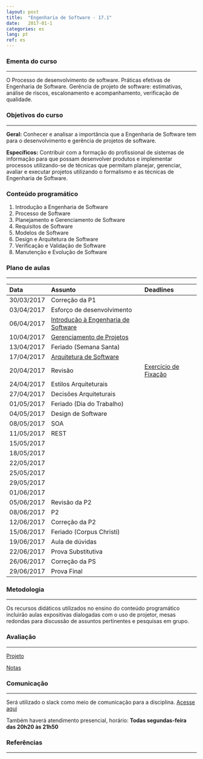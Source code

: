 ```yaml
---
layout: post
title:  "Engenharia de Software - 17.1"
date:   2017-01-1
categories: es
lang: pt
ref: es
---
```


### Ementa do curso
___
O Processo de desenvolvimento de software. Práticas efetivas de Engenharia de Software. Gerência de projeto de software: estimativas, análise de riscos, escalonamento e acompanhamento, verificação de qualidade.

### Objetivos do curso
___
**Geral:**
Conhecer e analisar a importância que a Engenharia de Software tem para o desenvolvimento e gerência de projetos de software.

**Específicos:**
Contribuir com a formação do profissional de sistemas de informação para que possam desenvolver produtos e implementar processos utilizando-se de técnicas que permitam planejar, gerenciar, avaliar e executar projetos utilizando o formalismo e as técnicas de Engenharia de Software.

### Conteúdo programático

1. Introdução a Engenharia de Software
2. Processo de Software
3. Planejamento e Gerenciamento de Software
4. Requisitos de Software
5. Modelos de Software
6. Design e Arquitetura de Software
7. Verificação e Validação de Software
8. Manutenção e Evolução de Software

### Plano de aulas
___

| Data	| Assunto | Deadlines
| :------- | :------ | :------ |
| 30/03/2017 | Correção da P1 
| 03/04/2017 | Esforço de desenvolvimento
| 06/04/2017 | [Introdução à Engenharia de Software](https://docs.google.com/presentation/d/1MpTzyG-HIsgblINqmwI6ZUgBZpQtntCmLt2xW3B0bzQ/preview)
| 10/04/2017 | [Gerenciamento de Projetos](https://docs.google.com/presentation/d/18faSVdt8FJvQ3auvuE8wmknEmbm-vSWC5NMcURvXmeg/preview)
| 13/04/2017 | Feriado (Semana Santa)
| 17/04/2017 | [Arquitetura de Software](https://docs.google.com/presentation/d/1Yi9G73BHUs0iYN0EzMMNySMnqM6xFgzztBBUJF0dgeU/preview?slide=id.p)
| 20/04/2017 | Revisão | [Exercício de Fixação](https://docs.google.com/document/d/16WDwyOy7Wxi9oSQ7iAwRjHtdGyox3MeSDJodt61RkWE/preview)
| 24/04/2017 | Estilos Arquiteturais
| 27/04/2017 | Decisões Arquiteturais
| 01/05/2017 | Feriado (Dia do Trabalho)
| 04/05/2017 | Design de Software
| 08/05/2017 | SOA 
| 11/05/2017 | REST
| 15/05/2017 |
| 18/05/2017 |
| 22/05/2017 |
| 25/05/2017 |
| 29/05/2017 |
| 01/06/2017 |
| 05/06/2017 |	Revisão da P2
| 08/06/2017 |	P2
| 12/06/2017 |	Correção da P2
| 15/06/2017 |	Feriado (Corpus Christi)
| 19/06/2017 |	Aula de dúvidas
| 22/06/2017 |	Prova Substitutiva
| 26/06/2017 |	Correção da PS
| 29/06/2017 |	Prova Final


### Metodologia
___
Os recursos didáticos utilizados no ensino do conteúdo programático incluirão aulas expositivas dialogadas com o uso de projetor, mesas redondas para discussão de assuntos pertinentes e pesquisas em grupo.

### Avaliação
___
[Projeto]()

[Notas]()

### Comunicação
___
Será utilizado o slack como meio de comunicação para a disciplina. [Acesse aqui](https://es20171.slack.com/messages/)

Também haverá atendimento presencial, horário: **Todas segundas-feira das 20h20 às 21h50**

### Referências
___

